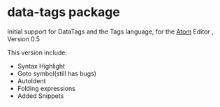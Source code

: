 # data-tags package

Initial support for DataTags and the Tags language, for the [Atom](http://atom.io) Editor , Version 0.5

This version include:
  * Syntax Highlight
  * Goto symbol(still has bugs)
  * AutoIdent
  * Folding expressions
  * Added Snippets
